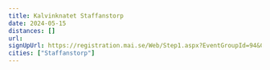 ```yaml
---
title: Kalvinknatet Staffanstorp
date: 2024-05-15
distances: []
url:
signUpUrl: https://registration.mai.se/Web/Step1.aspx?EventGroupId=94&CompetitionId=455
cities: ["Staffanstorp"]
---
```

